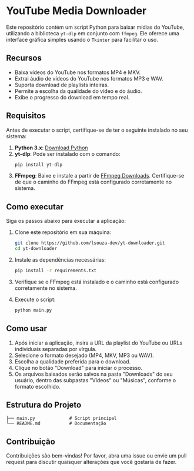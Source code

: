 # YouTube Media Downloader

Este repositório contém um script Python para baixar mídias do YouTube, utilizando a biblioteca `yt-dlp` em conjunto com `ffmpeg`. Ele oferece uma interface gráfica simples usando o `Tkinter` para facilitar o uso.

## Recursos

- Baixa vídeos do YouTube nos formatos MP4 e MKV.
- Extrai áudio de vídeos do YouTube nos formatos MP3 e WAV.
- Suporta download de playlists inteiras.
- Permite a escolha da qualidade do vídeo e do áudio.
- Exibe o progresso do download em tempo real.

## Requisitos

Antes de executar o script, certifique-se de ter o seguinte instalado no seu sistema:

1. **Python 3.x**: [Download Python](https://www.python.org/downloads/)
2. **yt-dlp**: Pode ser instalado com o comando:
   ```bash
   pip install yt-dlp
   ```
3. **FFmpeg**: Baixe e instale a partir de [FFmpeg Downloads](https://ffmpeg.org/download.html). Certifique-se de que o caminho do FFmpeg está configurado corretamente no sistema.

## Como executar

Siga os passos abaixo para executar a aplicação:

1. Clone este repositório em sua máquina:
   ```bash
   git clone https://github.com/lsouza-dev/yt-downloader.git
   cd yt-downloader
   ```

2. Instale as dependências necessárias:
   ```bash
   pip install -r requirements.txt
   ```

3. Verifique se o FFmpeg está instalado e o caminho está configurado corretamente no sistema.

4. Execute o script:
   ```bash
   python main.py
   ```

## Como usar

1. Após iniciar a aplicação, insira a URL da playlist do YouTube ou URLs individuais separadas por vírgula.
2. Selecione o formato desejado (MP4, MKV, MP3 ou WAV).
3. Escolha a qualidade preferida para o download.
4. Clique no botão "Download" para iniciar o processo.
5. Os arquivos baixados serão salvos na pasta "Downloads" do seu usuário, dentro das subpastas "Vídeos" ou "Músicas", conforme o formato escolhido.

## Estrutura do Projeto

```
├── main.py             # Script principal
└── README.md           # Documentação
```

## Contribuição

Contribuições são bem-vindas! Por favor, abra uma issue ou envie um pull request para discutir quaisquer alterações que você gostaria de fazer.

